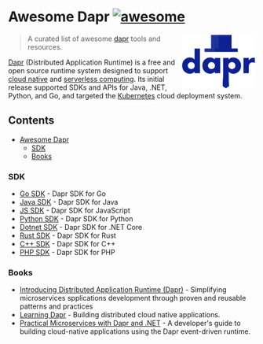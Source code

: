 # Awesome Dapr [![awesome](https://cdn.rawgit.com/sindresorhus/awesome/d7305f38d29fed78fa85652e3a63e154dd8e8829/media/badge.svg)](https://github.com/sindresorhus/awesome)

[<img src="https://github.com/dapr/dapr/blob/master/img/dapr_logo.svg" align="right"  width="150">](https://dapr.io/)

> A curated list of awesome [dapr](https://dapr.io/) tools and resources.

[Dapr](https://en.wikipedia.org/wiki/Dapr) (Distributed Application Runtime) is a free and open source runtime system designed to support [cloud native](https://en.wikipedia.org/wiki/Cloud_native_computing) and [serverless computing](https://en.wikipedia.org/wiki/Serverless_computing). Its initial release supported SDKs and APIs for Java, .NET, Python, and Go, and targeted the [Kubernetes](https://en.wikipedia.org/wiki/Kubernetes) cloud deployment system.

## Contents

- [Awesome Dapr](#awesome-dapr)
    - [SDK](#sdk)
    - [Books](#books)

### SDK
* [Go SDK](https://github.com/dapr/go-sdk) - Dapr SDK for Go
* [Java SDK](https://github.com/dapr/java-sdk) - Dapr SDK for Java
* [JS SDK](https://github.com/dapr/js-sdk) - Dapr SDK for JavaScript
* [Python SDK](https://github.com/dapr/python-sdk) - Dapr SDK for Python
* [Dotnet SDK](https://github.com/dapr/dotnet-sdk) - Dapr SDK for .NET Core
* [Rust SDK](https://github.com/dapr/rust-sdk) - Dapr SDK for Rust
* [C++ SDK](https://github.com/dapr/cpp-sdk) - Dapr SDK for C++
* [PHP SDK](https://github.com/dapr/php-sdk) - Dapr SDK for PHP

### Books
* [Introducing Distributed Application Runtime (Dapr)](https://www.apress.com/gp/book/9781484269978) - Simplifying microservices spplications development through proven and reusable patterns and practices
* [Learning Dapr](https://www.oreilly.com/library/view/learning-dapr/9781492072416/) - Building distributed cloud native applications.
* [Practical Microservices with Dapr and .NET](https://www.packtpub.com/product/practical-microservices-with-dapr-and-net/9781800568372) - A developer's guide to building cloud-native applications using the Dapr event-driven runtime.
